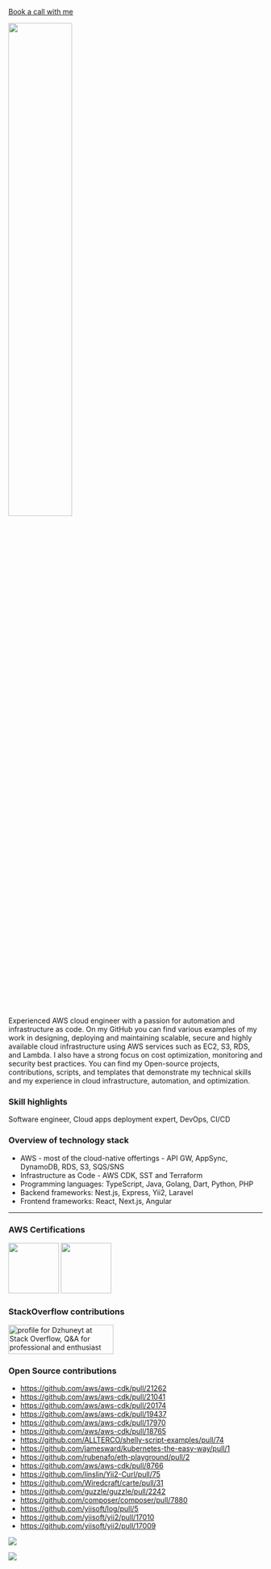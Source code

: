 [Book a call with me](https://calendly.com/dzhun/30min)

<a href="https://www.linkedin.com/in/juneit/"><img width="50%" src="https://dzhuneyt.com/aws-community-builder-dzhuneyt.jpg"/></a>

Experienced AWS cloud engineer with a passion for automation and infrastructure as code. On my GitHub you can find various examples of my work in designing, deploying and maintaining scalable, secure and highly available cloud infrastructure using AWS services such as EC2, S3, RDS, and Lambda. I also have a strong focus on cost optimization, monitoring and security best practices. You can find my Open-source projects, contributions, scripts, and templates that demonstrate my technical skills and my experience in cloud infrastructure, automation, and optimization.

### Skill highlights

Software engineer, Cloud apps deployment expert, DevOps, CI/CD


### Overview of technology stack

* AWS - most of the cloud-native offertings - API GW, AppSync, DynamoDB, RDS, S3, SQS/SNS
* Infrastructure as Code - AWS CDK, SST and Terraform
* Programming languages: TypeScript, Java, Golang, Dart, Python, PHP
* Backend frameworks: Nest.js, Express, Yii2, Laravel
* Frontend frameworks: React, Next.js, Angular

---



### AWS Certifications


<a href='https://www.credly.com/badges/ed626109-2bc1-4090-b6ec-3cf7d3e65db6/public_url'><img width="100" src='https://images.credly.com/images/0e284c3f-5164-4b21-8660-0d84737941bc/image.png'/></a>
<a href='https://www.credly.com/badges/53bd3b8e-90df-4bab-89b8-136155f34322/public_url'><img width="100" src='https://images.credly.com/images/00634f82-b07f-4bbd-a6bb-53de397fc3a6/image.png'/></a>


### StackOverflow contributions
<a href="https://stackoverflow.com/users/1364793/dzhuneyt"><img src="https://stackoverflow.com/users/flair/1364793.png" width="208" height="58" alt="profile for Dzhuneyt at Stack Overflow, Q&amp;A for professional and enthusiast programmers" title="profile for Dzhuneyt at Stack Overflow, Q&amp;A for professional and enthusiast programmers"></a>

### Open Source contributions
* https://github.com/aws/aws-cdk/pull/21262
* https://github.com/aws/aws-cdk/pull/21041
* https://github.com/aws/aws-cdk/pull/20174
* https://github.com/aws/aws-cdk/pull/19437
* https://github.com/aws/aws-cdk/pull/17970
* https://github.com/aws/aws-cdk/pull/18765
* https://github.com/ALLTERCO/shelly-script-examples/pull/74
* https://github.com/jamesward/kubernetes-the-easy-way/pull/1
* https://github.com/rubenafo/eth-playground/pull/2
* https://github.com/aws/aws-cdk/pull/8766
* https://github.com/linslin/Yii2-Curl/pull/75
* https://github.com/Wiredcraft/carte/pull/31
* https://github.com/guzzle/guzzle/pull/2242
* https://github.com/composer/composer/pull/7880
* https://github.com/yiisoft/log/pull/5
* https://github.com/yiisoft/yii2/pull/17010
* https://github.com/yiisoft/yii2/pull/17009

<a href="https://github.com/Dzhuneyt">
<img src="https://github-readme-stats.vercel.app/api?username=Dzhuneyt&show_icons=true&theme=dark&hide_border=true&custom_title=Stats&include_all_commits=true&count_private=true" align="center"/>
</a>

![](https://komarev.com/ghpvc/?username=Dzhuneyt)
